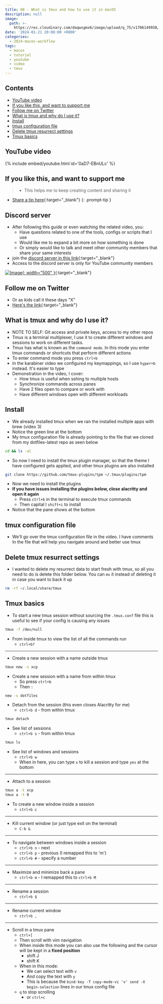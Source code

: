 ```yaml
---
title: 08 - What is tmux and how to use it in macOS
description: null
image:
  path: >-
    https://res.cloudinary.com/daqwsgmx6/image/upload/q_75/v1706149938/youtube/2024-macos-workflow/08-tmux.avif
date: '2024-01-21 20:08:00 +0000'
categories:
  - 2024-macos-workflow
tags:
  - macos
  - tutorial
  - youtube
  - video
  - tmux
---
```

## Contents

<!-- toc -->

- [YouTube video](#youtube-video)
- [If you like this, and want to support me](#if-you-like-this-and-want-to-support-me)
- [Follow me on Twitter](#follow-me-on-twitter)
- [What is tmux and why do I use it?](#what-is-tmux-and-why-do-i-use-it)
- [Install](#install)
- [tmux configuration file](#tmux-configuration-file)
- [Delete tmux resurrect settings](#delete-tmux-resurrect-settings)
- [Tmux basics](#tmux-basics)

<!-- tocstop -->

## YouTube video

{% include embed/youtube.html id='0aD7-EBnULc' %}

## If you like this, and want to support me

<!-- markdownlint-disable -->
<!-- prettier-ignore-start -->
 
<!-- tip=green, info=blue, warning=yellow, danger=red -->
 
> - This helps me to keep creating content and sharing it
- [Share a tip here](https://ko-fi.com/linkarzu){:target="\_blank"}
{: .prompt-tip }
 
<!-- prettier-ignore-end -->
<!-- markdownlint-restore -->

## Discord server

- After following this guide or even watching the related video, you:
  - Have questions related to one of the tools, configs or scripts that I use
  - Would like me to expand a bit more on how something is done
  - Or simply would like to talk and meet other community members that share your same interests
- join the [discord server in this link](https://www.youtube.com/channel/UCrSIvbFncPSlK6AdwE2QboA/join){:target="\_blank"}
- Access to the discord server is only for YouTube community members

<!-- prettier-ignore -->
[![Image](../assets/img/imgs/250101-discord-server.avif){: width="500" }](https://www.youtube.com/channel/UCrSIvbFncPSlK6AdwE2QboA/join){:target="_blank"}


## Follow me on Twitter

- Or as kids call it these days "X"
- [Here's the link](https://x.com/link_arzu){:target="\_blank"}

## What is tmux and why do I use it?

- NOTE TO SELF: Git access and private keys, access to my other repos
- Tmux is a terminal multiplexer, I use it to create different windows and
  sessions to work on different tasks.
- Tmux has what is known as the `command mode`. In this mode you enter tmux
  commands or shortcuts that perform different actions
- To enter command mode you press `ctrl+b`
- In the karabiner video we configured my keymappings, so I use `hyper+b`
  instead. It's easier to type
- Demonstration in the video, I cover:
  - How tmux is useful when sshing to multiple hosts
  - Synchronize commands across panes
  - Have 2 files open to compare or work with
  - Have different windows open with different workloads

## Install

- We already installed tmux when we ran the installed multiple apps with brew
  (video 3)
- Notice the green line at the bottom
- My tmux configuration file is already pointing to the file that we cloned from
  my dotfiles-latest repo as seen below

```bash
cd && ls -al
```

- So now I need to install the tmux plugin manager, so that the theme I have
  configured gets applied, and other tmux plugins are also installed

```bash
git clone https://github.com/tmux-plugins/tpm ~/.tmux/plugins/tpm
```

- Now we need to install the plugins
- **If you have issues installing the plugins below, close alacritty and open it
  again**
  - Press `ctrl+b` in the terminal to execute tmux commands
  - Then capital I `shift+i` to install
- Notice that the pane shows at the bottom

## tmux configuration file

- We'll go over the tmux configuration file in the video. I have comments In the
  file that will help you navigate around and better use tmux

## Delete tmux resurrect settings

- I wanted to delete my resurrect data to start fresh with tmux, so all you need
  to do is delete this folder below. You can `mv` it instead of deleting it in
  case you want to back it up

```bash
rm -rf ~/.local/share/tmux
```

## Tmux basics

- To start a new tmux session without sourcing the `.tmux.conf` file this is
  useful to see if your config is causing any issues

```bash
tmux -f /dev/null
```

- From inside tmux to view the list of all the commands run
  - `ctrl+b?`

---

- Create a new session with a name outside tmux

```bash
tmux new -s xcp
```

- Create a new session with a name from within tmux
  - So press `ctrl+b`
  - Then `:`

```bash
new -s dotfiles
```

- Detach from the session (this even closes Alacritty for me)
  - `ctrl+b d` - from within tmux

```bash
tmux detach
```

- See list of sessions
  - `ctrl+b s` - from within tmux

```bash
tmux ls
```

- See list of windows and sessions
  - `ctrl+b w`
  - When in here, you can type `x` to kill a session and type `yes` at the
    bottom

---

- Attach to a session

```bash
tmux a -t xcp
tmux a -t 0
```

- To create a new window inside a session
  - `ctrl+b c`

---

- Kill current window (or just type exit on the terminal)
  - `C-b &`

---

- To navigate between windows inside a session
  - `ctrl+b n` - next
  - `ctrl+b p` - previous (I remapped this to 'm')
  - `ctrl+b #` - specify a number

---

- Maximize and minimize back a pane
  - `ctrl+b m` - I remapped this to `ctrl+b M`

---

- Rename a session
  - `ctrl+b $`

---

- Rename current window
  - `ctrl+b ,`

---

- Scroll in a tmux pane
  - `ctrl+[`
  - Then scroll with vim navigation
  - When inside this mode you can also use the following and the cursor will be
    kept in a **fixed position**
    - shift J
    - shift K
  - When in this mode:
    - We can select text with `v`
    - And copy the text with `y`
    - This is because the `bind-key -T copy-mode-vi 'v' send -X begin-selection`
      lines in our tmux config file
  - `q` to stop scrolling
    - or `ctrl+c`


